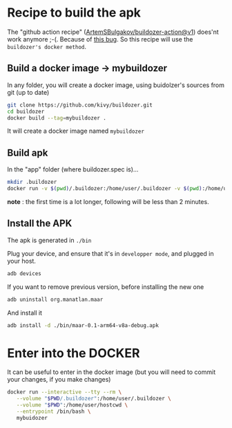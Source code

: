 # Recipe to build the apk

The "github action recipe" ([ArtemSBulgakov/buildozer-action@v1](https://github.com/ArtemSBulgakov/buildozer-action)) does'nt work anymore ;-(. Because of [this bug](https://github.com/ArtemSBulgakov/buildozer-action/issues/34). So this recipe will use the `buildozer's docker method`.

## Build a docker image -> mybuildozer
In any folder, you will create a docker image, using buidolzer's sources from git (up to date)
```bash
git clone https://github.com/kivy/buildozer.git
cd buildozer
docker build --tag=mybuildozer .
```
It will create a docker image named `mybuildozer`

## Build apk
In the "app" folder (where buildozer.spec is)...
```bash
mkdir .buildozer
docker run -v $(pwd)/.buildozer:/home/user/.buildozer -v $(pwd):/home/user/hostcwd mybuildozer android debug
```
**note** : the first time is a lot longer, following will be less than 2 minutes.

## Install the APK
The apk is generated in `./bin`

Plug your device, and ensure that it's in `developper mode`, and plugged in your host.
```bash
adb devices
```

If you want to remove previous version, before installing the new one
```bash
adb uninstall org.manatlan.maar
```

And install it
```bash
adb install -d ./bin/maar-0.1-arm64-v8a-debug.apk
```


# Enter into the DOCKER
It can be useful to enter in the docker image (but you will need to commit your changes, if you make changes)
```bash
docker run --interactive --tty --rm \
   --volume "$PWD/.buildozer":/home/user/.buildozer \
   --volume "$PWD":/home/user/hostcwd \
   --entrypoint /bin/bash \
   mybuidozer
```


